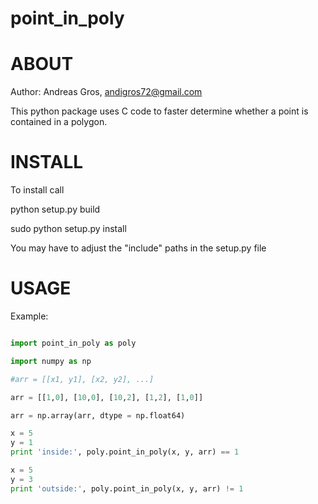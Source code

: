 point_in_poly
=============


ABOUT
===
Author: Andreas Gros, andigros72@gmail.com

This python package uses C code to faster determine whether a point is contained in a polygon.


INSTALL
===
To install call

python setup.py build

sudo python setup.py install

You may have to adjust the "include" paths in the setup.py file 


USAGE
===

Example:

```python

import point_in_poly as poly

import numpy as np

#arr = [[x1, y1], [x2, y2], ...]

arr = [[1,0], [10,0], [10,2], [1,2], [1,0]]

arr = np.array(arr, dtype = np.float64)

x = 5
y = 1
print 'inside:', poly.point_in_poly(x, y, arr) == 1

x = 5
y = 3
print 'outside:', poly.point_in_poly(x, y, arr) != 1

```
